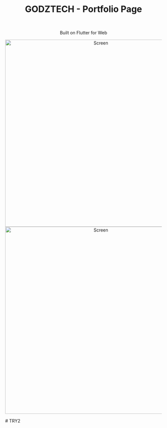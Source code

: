 <h1 align="center"> GODZTECH - Portfolio Page </h1> <br>
<p align="center">Built on Flutter for Web</p>
<p align="center">
<a href="https://siddharthsaini.tech/">
    <img alt="Screen" title="Dark" src="https://raw.githubusercontent.com/siddharthsaini/siddharthsaini.github.io/master/1.jpg" width="600">
    <img alt="Screen" title="Light" src="https://raw.githubusercontent.com/siddharthsaini/siddharthsaini.github.io/master/2.jpg" width="600">
    </a>
</p>
# TRY2
